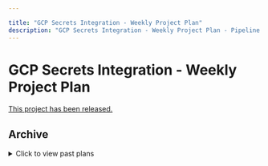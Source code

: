 ```yaml
---

title: "GCP Secrets Integration - Weekly Project Plan"
description: "GCP Secrets Integration - Weekly Project Plan - Pipeline Security Group"
---
```








# GCP Secrets Integration - Weekly Project Plan

[This project has been released.](https://about.gitlab.com/releases/2024/01/18/gitlab-16-8-released/#gcp-secret-manager-support)

## Archive

<details><summary>Click to view past plans</summary>

## Milestone 16.7 (November 13, 2023 - December 8, 2023)

### Milestone Goals:
- Complete [the OIDC configuration for getting secrets from GCP](https://gitlab.com/gitlab-org/gitlab/-/issues/428402)
- Begin work on [runner authentication with GCP](https://gitlab.com/gitlab-org/gitlab/-/issues/428400)

### Week of  November 20, 2023 (Milestone 16.7)

#### Team Capacity:
- 1 BE

#### Goals:
- [https://gitlab.com/gitlab-org/gitlab/-/issues/428402](https://gitlab.com/gitlab-org/gitlab/-/issues/428402) Create POC and proposed solution for the integration with GCP Secrets Manager using GCP Workload Identity Pool.

### Week of  November 27, 2023 (Milestone 16.7)

#### Team Capacity:
- 1 BE

#### Goals:
- [https://gitlab.com/gitlab-org/gitlab/-/issues/428402](https://gitlab.com/gitlab-org/gitlab/-/issues/428402) Finalize the proposed solution. We would have a clear understanding of what changes are needed on Rails, what information would be sent by Rails to Runner in the job payload, how Runner would use this job payload to authenticate to GCP and access the secrets.

### Week of  December 4, 2023 (Milestone 16.7)

#### Team Capacity:
- 1 BE

#### Goals:
- [https://gitlab.com/gitlab-org/gitlab/-/merge_requests/138151](https://gitlab.com/gitlab-org/gitlab/-/merge_requests/138151) Merge the architecture blueprint MR.
- [https://gitlab.com/gitlab-org/gitlab/-/issues/428400](https://gitlab.com/gitlab-org/gitlab/-/issues/428400) Begin development on runner authentication with GCP

### Week of  December 11, 2023 (Milestone 16.7)

#### Team Capacity:
- 1 BE

#### Goals:
- [https://gitlab.com/gitlab-org/gitlab/-/issues/428400](https://gitlab.com/gitlab-org/gitlab/-/issues/428400) Continue development for runner authentication with GCP
- [https://gitlab.com/gitlab-org/gitlab/-/issues/428401](https://gitlab.com/gitlab-org/gitlab/-/issues/428401) Begin development for rails support

## Milestone 16.8 (December 18, 2023 - January 12, 2024)

### Milestone Goals:
- [https://gitlab.com/gitlab-org/gitlab/-/issues/428400](https://gitlab.com/gitlab-org/gitlab/-/issues/428400) Complete runner authentication with GCP
- [https://gitlab.com/gitlab-org/gitlab/-/issues/428401](https://gitlab.com/gitlab-org/gitlab/-/issues/428401) Complete development for rails support

</details